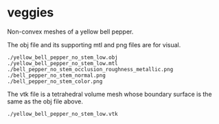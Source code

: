 # veggies

Non-convex meshes of a yellow bell pepper.

The obj file and its supporting mtl and png files are for visual.

```
./yellow_bell_pepper_no_stem_low.obj
./yellow_bell_pepper_no_stem_low.mtl
./bell_pepper_no_stem_occlusion_roughness_metallic.png
./bell_pepper_no_stem_normal.png
./bell_pepper_no_stem_color.png
```

The vtk file is a tetrahedral volume mesh whose boundary surface
is the same as the obj file above.

```
./yellow_bell_pepper_no_stem_low.vtk
```

